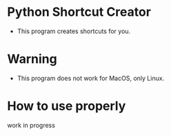 # Python Shortcut Creator

* This program creates shortcuts for you.

# Warning

* This program does not work for MacOS, only Linux.

# How to use properly

work in progress

